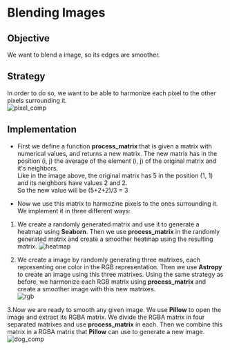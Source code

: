 # Blending Images

## Objective
We want to blend a image, so its edges are smoother.

## Strategy
In order to do so, we want to be able to harmonize each pixel to the other pixels surrounding it.  
![pixel_comp](https://user-images.githubusercontent.com/112963325/197756584-1d3dd28e-5365-4c41-a0a4-d47e32042b0c.png)


## Implementation
* First we define a function **process_matrix** that is given a matrix with numerical values, and returns a new matrix.
The new matrix has in the position (i, j) the average of the element (i, j) of the original matrix and it's neighbors.  
Like in the image above, the original matrix has 5 in the position (1, 1) and its neighbors have values 2 and 2.   
So the new value will be (5+2+2)/3 = 3
  
* Now we use this matrix to harmozine pixels to the ones surrounding it.  We implement it in three different ways:

1. We create a randomly generated matrix and use it to generate a heatmap using **Seaborn**. 
Then we use **process_matrix** in the randomly generated matrix and create a smoother heatmap using the resulting matrix.
![heatmap](https://user-images.githubusercontent.com/112963325/197753937-26d81c0c-57a4-4b35-bb9a-cefd17866294.png)

2. We create a image by randomly generating three matrixes, each representing one color in the RGB representation. 
Then we use **Astropy** to create an image using this three matrixes. 
Using the same strategy as before, we harmonize each RGB matrix using **process_matrix** and create a smoother image with this new matrixes.  
![rgb](https://user-images.githubusercontent.com/112963325/197754402-260603e0-77c2-4eb7-8995-512cb4f73675.png)


3.Now we are ready to smooth any given image. We use **Pillow** to open the image and extract its RGBA matrix. 
We divide the RGBA matrix in four separated matrixes and use **process_matrix** in each. 
Then we combine this matrix in a RGBA matrix that **Pillow** can use to generate a new image.  
![dog_comp](https://user-images.githubusercontent.com/112963325/197754602-3b284bff-f849-4281-84c5-4db0196aaf2e.png)


